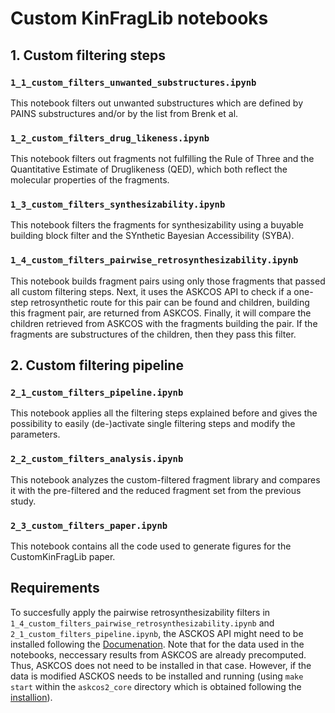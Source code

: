 # Custom KinFragLib notebooks
## 1. Custom filtering steps
### `1_1_custom_filters_unwanted_substructures.ipynb`
This notebook filters out unwanted substructures which are defined by PAINS
substructures and/or by the list from Brenk et al.
### `1_2_custom_filters_drug_likeness.ipynb`
This notebook filters out fragments not fulfilling the Rule of Three and the Quantitative Estimate
of Druglikeness (QED), which both reflect the molecular properties of the fragments.
### `1_3_custom_filters_synthesizability.ipynb`
This notebook filters the fragments for synthesizability using a buyable building block
filter and the SYnthetic Bayesian Accessibility (SYBA).
### `1_4_custom_filters_pairwise_retrosynthesizability.ipynb`
This notebook builds fragment pairs using only those fragments that passed all custom filtering steps.
Next, it uses the ASKCOS API to check if a one-step retrosynthetic route for this pair can be found and children, building this fragment pair, are returned from ASKCOS.
Finally, it will compare the children retrieved from ASKCOS with the fragments building the pair. If the fragments are
substructures of the children, then they pass this filter.
## 2. Custom filtering pipeline
### `2_1_custom_filters_pipeline.ipynb`
This notebook applies all the filtering steps explained before and gives the possibility to easily (de-)activate
single filtering steps and modify the parameters.
### `2_2_custom_filters_analysis.ipynb`
This notebook analyzes the custom-filtered fragment library and compares it with the pre-filtered and the reduced fragment set from the previous study.
### `2_3_custom_filters_paper.ipynb` 
This notebook contains all the code used to generate figures for the CustomKinFragLib paper. 
## Requirements
To succesfully apply the pairwise retrosynthesizability filters in `1_4_custom_filters_pairwise_retrosynthesizability.ipynb` and `2_1_custom_filters_pipeline.ipynb`, the ASCKOS API might need to be installed following the [Documenation](https://askcos-docs.mit.edu/guide/1-Introduction/1.1-Introduction.html). Note that for the data used in the notebooks, neccessary results from ASKCOS are already precomputed. Thus, ASKCOS does not need to be installed in that case. However, if the data is modified ASCKOS needs to be installed and running (using `make start` within the `askcos2_core` directory which is obtained following the [installion](https://askcos-docs.mit.edu/guide/1-Introduction/1.1-Introduction.html)).